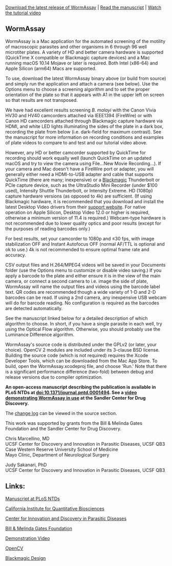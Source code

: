 [Download the latest release of WormAssay](https://github.com/chrismarcellino/wormassay/releases/latest) | [Read the manuscript](http://www.plosntds.org/article/info%3Adoi%2F10.1371%2Fjournal.pntd.0001494) | [Watch the tutorial video](http://vimeo.com/34962651)

## WormAssay
WormAssay is a Mac application for the automated screening of the motility of macroscopic parasites and other organisms in 6 through 96 well microtiter plates. A variety of HD and better camera hardware is supported (QuickTime X compatible or Blackmagic capture devices) and a Mac running macOS 10.14 Mojave or later is required. Both Intel (x86-64) and Apple Silicon (arm64) Macs are supported.

To use, download the latest WormAssay binary above (or build from source) and simply run the application and attach a camera (see below). Use the Options menu to choose a screening algorithm and to set the proper orientation of the plate so that it appears with A1 in the upper left on screen so that results are not transposed.

We have had excellent results screening *B. malayi* with the Canon Vivia HV30 and HV40 camcorders attached via IEEE1394 (FireWire) or with Canon HD camcorders attached through Blackmagic capture hardware via HDMI, and white LED lights illuminating the sides of the plate in a dark box, recording the plate from below (i.e. dark-field for maximum contrast). See the manuscript for more information on recording conditions and examples of plate videos to compare to and test and our tutorial video above. 

However, any HD or better camcorder supported by QuickTime for recording should work equally well (launch QuickTime on an updated macOS and try to view the camera using File...New Movie Recording...). If your camera and Mac doesn't have a FireWire port or adapter, you will generally either need a HDMI-to-USB adapter and cable that supports QuickTime (there are many; inexpensive) or a [Blackmagic](http://www.blackmagicdesign.com) Thunderbolt or PCIe capture device, such as the UltraStudio Mini Recorder (under $100 used), Intensity Shuttle Thunderbolt, or Intensity Extreme. HD (1080p) capture hardware versions (as opposed to 4k) are sufficient. (If using Blackmagic hardware, it is recommended that you download and install the latest Desktop Video drivers from their [support website](http://www.blackmagicdesign.com/support). For native operation on Apple Silicon, Desktop Video 12.0 or higher is required, otherwise a minimum version of 11.4 is required.) Webcam-type hardware is not recommended due to lower quality optics and poor results (except for the purposes of reading barcodes only.)

For best results, set your camcorder to 1080p and ≤30 fps, with image stabilization OFF and Instant Autofocus OFF (normal AF/TTL is optional and ok to use.) 4k is not recommended to ensure optimal frame rate and accuracy. 

CSV output files and H.264/MPEG4 videos will be saved in your Documents folder (use the Options menu to customize or disable video saving.) If you apply a barcode to the plate and either ensure it is in the view of the main camera, or connect a second camera to i.e. image the side of plate, WormAssay will name the output files and videos using the barcode label text. QR codes are recommended though a wide variety of 1-D and 2-D barcodes can be read. If using a 2nd camera, any inexpensive USB webcam will do for barcode reading. No configuration is required as the barcodes are detected automatically. 

See the manuscript linked below for a detailed description of which algorithm to choose. In short, if you have a single parasite in each well, try using the Optical Flow algorithm. Otherwise, you should probably use the Luminance Difference algorithm. 

WormAssay's source code is distributed under the GPLv2 (or later, your choice). OpenCV 2 modules are included under its 3-clause BSD license. Building the source code (which is not required) requires the Xcode Developer Tools, which can be downloaded from the Mac App Store. To build, open the WormAssay.xcodeproj file, and choose 'Run.' Note that there is a significant performance difference (two-fold) between debug and release versions due to compiler optimization. 

**An open-access manuscript describing the publication is available in PLoS NTDs at [doi:10.1371/journal.pntd.0001494](http://www.plosntds.org/article/info%3Adoi%2F10.1371%2Fjournal.pntd.0001494). See a [video demonstrating WormAssay in use](http://vimeo.com/34962651) at the Sandler Center for Drug Discovery.**

The [change log](https://github.com/chrismarcellino/wormassay/blob/master/CHANGES.txt) can be viewed in the source section.

This work was supported by grants from the Bill & Melinda Gates Foundation and the Sandler Center for Drug Discovery. 

Chris Marcellino, MD<br>
UCSF Center for Discovery and Innovation in Parasitic Diseases, UCSF QB3<br>
Case Western Reserve University School of Medicine<br>
Mayo Clinic, Department of Neurological Surgery<br>

Judy Sakanari, PhD<br>
UCSF Center for Discovery and Innovation in Parasitic Diseases, UCSF QB3


## Links:
[Manuscript at PLoS NTDs](http://www.plosntds.org/article/info%3Adoi%2F10.1371%2Fjournal.pntd.0001494)

[California Institute for Quantitative Biosciences](http://qb3.org/)

[Center for Innovation and Discovery in Parasitic Diseases](http://www.cdipd.org)

[Bill & Melinda Gates Foundation](http://www.gatesfoundation.org/)

[Demonstration Video](http://vimeo.com/34962651)

[OpenCV](http://opencv.org)

[Blackmagic Design](http://www.blackmagicdesign.com)

